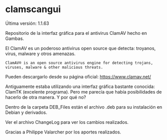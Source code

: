 # clamscangui
Última versión: 1.1.63

Repositorio de la interfaz gráfica para el antivirus ClamAV hecho en Gambas.

El ClamAV es un poderoso antivirus open source que detecta: troyanos, virus, malware y otros amenazas.

    ClamAV® is an open source antivirus engine for detecting trojans, viruses, malware & other malicious threats.

Pueden descargarlo desde su página oficial: https://www.clamav.net/

Antiguamente estaba utilizando una interfaz gráfica bastante conocida: ClamTK (excelente programa). Pero me parecía que había posibilidades de hacerlo de otra manera. 
Y por qué no?

Dentro de la carpeta DEB_Files están el archivo .deb para su instalación en Debian y derivados.

Ver el archivo ChangeLog para ver los cambios realizados. 

Gracias a Philippe Valarcher por los aportes realizados.


